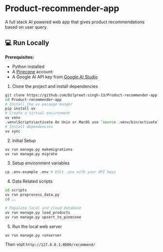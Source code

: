 # Product-recommender-app

A full stack AI powered web app that gives product recommendations based on user query.

## 💻 Run Locally

**Prerequisites:**

- Python installed
- A [Pinecone](https://www.pinecone.io/) account
- A Google AI API key from [Google AI Studio](https://aistudio.google.com/app/api-keys)

1. Clone the project and install dependencies

```bash
git clone https://github.com/Dilpreet-singh-13/Product-recommender-app.git
cd Product-recommender-app
# Install the uv pacaage manger
pip install uv
# Create a virtual environment
uv venv
.venv\Scripts\activate On Unix or MacOS use `source .venv/bin/activate`
# Install dependencies
uv sync
```

2. Initial Setup

```bash
uv run manage.py makemigrations
uv run manage.py migrate
```

3. Setup environment variables

```bash
cp .env.example .env # Edit .env with your API keys
```

4. Data Related scripts

```bash
cd scripts
uv run preprocess_data.py
cd ..

# Populate local and cloud database
uv run manage.py load_products
uv run manage.py upsert_to_pinecone
```

5. Run the local web server

```bash
uv run manage.py runserver
```

Then visit `http://127.0.0.1:8000/recommend/`